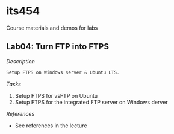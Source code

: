 # its454
Course materials and demos for labs


## Lab04: Turn FTP into FTPS

_Description_
```c
Setup FTPS on Windows server & Ubuntu LTS.
```

_Tasks_
1. Setup FTPS for vsFTP on Ubuntu
2. Setup FTPS for the integrated FTP server on Windows derver



_References_
* See references in the lecture



